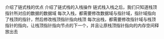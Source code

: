 介绍了链式栈的优点
介绍了链式栈的入栈操作
链式栈入栈之后，我们只知道栈顶指针所对应的数据的数据域
每次入栈，都需要修改数据域与指针域，指针域指向了栈顶的指针，然后修改栈顶指针指向栈顶
每次出栈，都需要修改指针域与栈顶指针的指向，让栈顶指针指向节点的下一个，并且让原栈顶指针指向的内存空间释放出去


